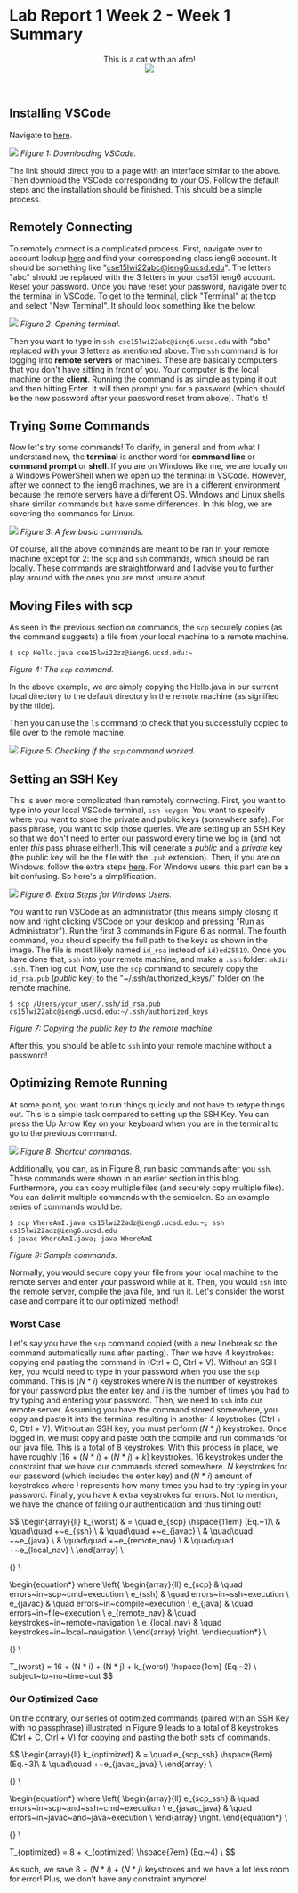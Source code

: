 # Lab Report 1 Week 2 - Week 1 Summary

<p align="center">
    This is a cat with an afro!
    <br>
  <img src="./cat_with_afro.png" />
</p>

<br>

## __Installing VSCode__
Navigate to [here](https://code.visualstudio.com/Download). 

![](./website_img/week_2/download_vscode.PNG)
_Figure 1: Downloading VSCode._

The link should direct you to a page with an interface similar to the above. Then download the VSCode corresponding to your OS. Follow the default steps and the installation should be finished. This should be a simple process. 

## __Remotely Connecting__
To remotely connect is a complicated process. First, navigate over to account lookup [here](https://sdacs.ucsd.edu/~icc/index.php) and find your corresponding class ieng6 account. It should be something like "cse15lwi22abc@ieng6.ucsd.edu". The letters "abc" should be replaced with the 3 letters in your cse15l ieng6 account. Reset your password. Once you have reset your password, navigate over to the terminal in VSCode. To get to the terminal, click "Terminal" at the top and select "New Terminal". It should look something like the below: 

![](./website_img/week_2/vscode_terminal.PNG)
_Figure 2: Opening terminal._

Then you want to type in `ssh cse15lwi22abc@ieng6.ucsd.edu` with "abc" replaced with your 3 letters as mentioned above. The `ssh` command is for logging into __remote servers__ or machines. These are basically computers that you don't have sitting in front of you. Your computer is the local machine or the __client__. Running the command is as simple as typing it out and then hitting Enter. It will then prompt you for a password (which should be the new password after your password reset from above). That's it!

## __Trying Some Commands__

Now let's try some commands! To clarify, in general and from what I understand now, the __terminal__ is another word for __command line__ or __command prompt__ or __shell__. If you are on Windows like me, we are locally on a Windows PowerShell when we open up the terminal in VSCode. However, after we connect to the ieng6 machines, we are in a different environment because the remote servers have a different OS. Windows and Linux shells share similar commands but have some differences. In this blog, we are covering the commands for Linux. 

![](./website_img/week_2/commands.PNG)
_Figure 3: A few basic commands._

Of course, all the above commands are meant to be ran in your remote machine except for 2: the `scp` and `ssh` commands, which should be ran locally.
These commands are straightforward and I advise you to further play around with the ones you are most unsure about.

## __Moving Files with scp__

As seen in the previous section on commands, the `scp` securely copies (as the command suggests) a file from your local machine to a remote machine.

```
$ scp Hello.java cse15lwi22zz@ieng6.ucsd.edu:~
```
_Figure 4: The `scp` command._


In the above example, we are simply copying the Hello.java in our current local directory to the default directory in the remote machine (as signified by the tilde).

Then you can use the `ls` command to check that you successfully copied to file over to the remote machine.

![](./website_img/week_2/hello_java.PNG)
_Figure 5: Checking if the `scp` command worked._

## __Setting an SSH Key__

This is even more complicated than remotely connecting. First, you want to type into your local VSCode terminal, `ssh-keygen`. You want to specify where you want to store the private and public keys (somewhere safe). For pass phrase, you want to skip those queries. We are setting up an SSH Key so that we don't need to enter our password every time we log in (and not enter _this_ pass phrase either!).This will generate a _public_ and a _private_ key (the public key will be the file with the `.pub` extension). Then, if you are on Windows, follow the extra steps [here](https://docs.microsoft.com/en-us/windows-server/administration/openssh/openssh_keymanagement#user-key-generation). For Windows users, this part can be a bit confusing. So here's a simplification.

![](./website_img/week_2/windows_ssh_key.PNG)
_Figure 6: Extra Steps for Windows Users._

You want to run VSCode as an administrator (this means simply closing it now and right clicking VSCode on your desktop and pressing "Run as Administrator"). Run the first 3 commands in Figure 6 as normal. The fourth command, you should specify the full path to the keys as shown in the image. The file is most likely named `id_rsa` instead of `id)ed25519`. Once you have done that, `ssh` into your remote machine, and make a `.ssh` folder: `mkdir .ssh`. Then log out. Now, use the `scp` command to securely copy the `id_rsa.pub` (_public_ key) to the "~/.ssh/authorized_keys/" folder on the remote machine.

```
$ scp /Users/your_user/.ssh/id_rsa.pub cs15lwi22abc@ieng6.ucsd.edu:~/.ssh/authorized_keys
```
_Figure 7: Copying the public key to the remote machine._

After this, you should be able to `ssh` into your remote machine without a password!

## __Optimizing Remote Running__

At some point, you want to run things quickly and not have to retype things out. This is a simple task compared to setting up the SSH Key. You can press the Up Arrow Key on your keyboard when you are in the terminal to go to the previous command. 

![](./website_img/week_2/optimizing_remote_running.PNG)
_Figure 8: Shortcut commands._

Additionally, you can, as in Figure 8, run basic commands after you `ssh`. These commands were shown in an earlier section in this blog. Furthermore, you can copy multiple files (and securely copy multiple files). You can delimit multiple commands with the semicolon. So an example series of commands would be:

```
$ scp WhereAmI.java cs15lwi22adz@ieng6.ucsd.edu:~; ssh cs15lwi22adz@ieng6.ucsd.edu
$ javac WhereAmI.java; java WhereAmI
```
_Figure 9: Sample commands._

Normally, you would secure copy your file from your local machine to the remote server and enter your password while at it. Then, you would `ssh` into the remote server, compile the java file, and run it. Let's consider the worst case and compare it to our optimized method! 

### __Worst Case__
Let's say you have the `scp` command copied (with a new linebreak so the command automatically runs after pasting). Then we have 4 keystrokes: copying and pasting the command in (Ctrl + C, Ctrl + V). Without an SSH key, you would need to type in your password when you use the `scp` command. This is (_N_ * _i_) keystrokes where _N_ is the number of keystrokes for your password plus the enter key and _i_ is the number of times you had to try typing and entering your password. Then, we need to `ssh` into our remote server. Assuming you have the command stored somewhere, you copy and paste it into the terminal resulting in another 4 keystrokes (Ctrl + C, Ctrl + V). Without an SSH key, you must perform (_N_ * _j_) keystrokes. Once logged in, we must copy and paste both the compile and run commands for our java file. This is a total of 8 keystrokes. With this process in place, we have roughly [16 + (_N_ * _i_) + (_N_ * _j_) + _k_] keystrokes. 16 keystrokes under the constraint that we have our commands stored somewhere. _N_ keystrokes for our password (which includes the enter key) and (_N_ * _i_) amount of keystrokes where _i_ represents how many times you had to try typing in your password. Finally, you have _k_ extra keystrokes for errors. Not to mention, we have the chance of failing our authentication and thus timing out!

$$
\begin{array}{ll}
  k_{worst} & = \quad e_{scp} \hspace{11em} (Eq.~1)\\
  & \quad\quad +~e_{ssh} \\
  & \quad\quad +~e_{javac} \\
  & \quad\quad +~e_{java} \\
  & \quad\quad +~e_{remote\_nav} \\
  & \quad\quad +~e_{local\_nav} \\
\end{array} \\

{} \\

\begin{equation*}
where \left\{
        \begin{array}{ll}
            e_{scp} & \quad errors~in~scp~cmd~execution \\
            e_{ssh} & \quad errors~in~ssh~execution \\
            e_{javac} & \quad
            errors~in~compile~execution \\
            e_{java} & \quad
            errors~in~file~execution \\
            e_{remote\_nav} & \quad keystrokes~in~remote~navigation \\
            e_{local\_nav} & \quad keystrokes~in~local~navigation \\
        \end{array}
    \right.
\end{equation*} \\

{} \\

T_{worst} = 16 + (N * i) + (N * j) + k_{worst} \hspace{1em} (Eq.~2) \\ 
subject~to~no~time~out
$$

### __Our Optimized Case__

On the contrary, our series of optimized commands (paired with an SSH Key with no passphrase) illustrated in Figure 9 leads to a total of 8 keystrokes (Ctrl + C, Ctrl + V) for copying and pasting the both sets of commands.

$$
\begin{array}{ll}
  k_{optimized} & = \quad e_{scp\_ssh} \hspace{8em} (Eq.~3)\\
  & \quad\quad +~e_{javac\_java} \\
\end{array} \\

{} \\

\begin{equation*}
where \left\{
        \begin{array}{ll}
            e_{scp\_ssh} & \quad errors~in~scp~and~ssh~cmd~execution \\
            e_{javac\_java} & \quad errors~in~javac~and~java~execution \\
        \end{array}
    \right.
\end{equation*} \\

{} \\

T_{optimized} = 8 + k_{optimized} \hspace{7em} (Eq.~4) \\
$$

As such, we save 8 + (_N_ * _i_) + (_N_ * _j_) keystrokes and we have a lot less room for error! Plus, we don't have any constraint anymore!